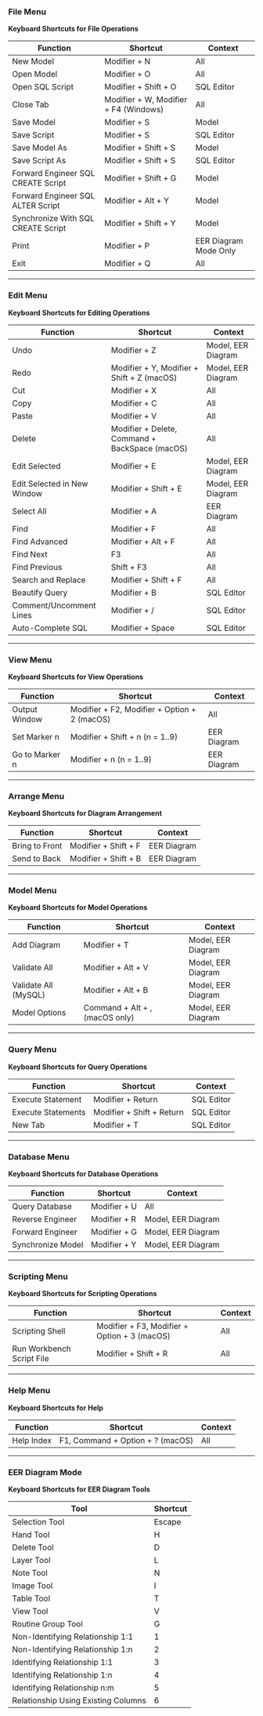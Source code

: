 ### File Menu  
**Keyboard Shortcuts for File Operations**  

| **Function**                               | **Shortcut**                                  | **Context**              |  
|--------------------------------------------|-----------------------------------------------|--------------------------|  
| New Model                                  | Modifier + N                                  | All                      |  
| Open Model                                 | Modifier + O                                  | All                      |  
| Open SQL Script                            | Modifier + Shift + O                          | SQL Editor               |  
| Close Tab                                  | Modifier + W, Modifier + F4 (Windows)         | All                      |  
| Save Model                                 | Modifier + S                                  | Model                    |  
| Save Script                                | Modifier + S                                  | SQL Editor               |  
| Save Model As                              | Modifier + Shift + S                          | Model                    |  
| Save Script As                             | Modifier + Shift + S                          | SQL Editor               |  
| Forward Engineer SQL CREATE Script         | Modifier + Shift + G                          | Model                    |  
| Forward Engineer SQL ALTER Script          | Modifier + Alt + Y                            | Model                    |  
| Synchronize With SQL CREATE Script         | Modifier + Shift + Y                          | Model                    |  
| Print                                      | Modifier + P                                  | EER Diagram Mode Only    |  
| Exit                                       | Modifier + Q                                  | All                      |  

---

### Edit Menu  
**Keyboard Shortcuts for Editing Operations**  

| **Function**                               | **Shortcut**                                  | **Context**              |  
|--------------------------------------------|-----------------------------------------------|--------------------------|  
| Undo                                       | Modifier + Z                                  | Model, EER Diagram       |  
| Redo                                       | Modifier + Y, Modifier + Shift + Z (macOS)    | Model, EER Diagram       |  
| Cut                                        | Modifier + X                                  | All                      |  
| Copy                                       | Modifier + C                                  | All                      |  
| Paste                                      | Modifier + V                                  | All                      |  
| Delete                                     | Modifier + Delete, Command + BackSpace (macOS)| All                      |  
| Edit Selected                              | Modifier + E                                  | Model, EER Diagram       |  
| Edit Selected in New Window                | Modifier + Shift + E                          | Model, EER Diagram       |  
| Select All                                 | Modifier + A                                  | EER Diagram              |  
| Find                                       | Modifier + F                                  | All                      |  
| Find Advanced                              | Modifier + Alt + F                            | All                      |  
| Find Next                                  | F3                                            | All                      |  
| Find Previous                              | Shift + F3                                    | All                      |  
| Search and Replace                         | Modifier + Shift + F                          | All                      |  
| Beautify Query                             | Modifier + B                                  | SQL Editor               |  
| Comment/Uncomment Lines                   | Modifier + /                                  | SQL Editor               |  
| Auto-Complete SQL                          | Modifier + Space                              | SQL Editor               |  

---

### View Menu  
**Keyboard Shortcuts for View Operations**  

| **Function**                               | **Shortcut**                                  | **Context**              |  
|--------------------------------------------|-----------------------------------------------|--------------------------|  
| Output Window                              | Modifier + F2, Modifier + Option + 2 (macOS)  | All                      |  
| Set Marker n                               | Modifier + Shift + n (n = 1..9)               | EER Diagram              |  
| Go to Marker n                             | Modifier + n (n = 1..9)                       | EER Diagram              |  

---

### Arrange Menu  
**Keyboard Shortcuts for Diagram Arrangement**  

| **Function**                               | **Shortcut**                                  | **Context**              |  
|--------------------------------------------|-----------------------------------------------|--------------------------|  
| Bring to Front                             | Modifier + Shift + F                          | EER Diagram              |  
| Send to Back                               | Modifier + Shift + B                          | EER Diagram              |  

---

### Model Menu  
**Keyboard Shortcuts for Model Operations**  

| **Function**                               | **Shortcut**                                  | **Context**              |  
|--------------------------------------------|-----------------------------------------------|--------------------------|  
| Add Diagram                                | Modifier + T                                  | Model, EER Diagram       |  
| Validate All                               | Modifier + Alt + V                            | Model, EER Diagram       |  
| Validate All (MySQL)                       | Modifier + Alt + B                            | Model, EER Diagram       |  
| Model Options                              | Command + Alt + , (macOS only)                | Model, EER Diagram       |  

---

### Query Menu  
**Keyboard Shortcuts for Query Operations**  

| **Function**                               | **Shortcut**                                  | **Context**              |  
|--------------------------------------------|-----------------------------------------------|--------------------------|  
| Execute Statement                          | Modifier + Return                             | SQL Editor               |  
| Execute Statements                         | Modifier + Shift + Return                     | SQL Editor               |  
| New Tab                                    | Modifier + T                                  | SQL Editor               |  

---

### Database Menu  
**Keyboard Shortcuts for Database Operations**  

| **Function**                               | **Shortcut**                                  | **Context**              |  
|--------------------------------------------|-----------------------------------------------|--------------------------|  
| Query Database                             | Modifier + U                                  | All                      |  
| Reverse Engineer                           | Modifier + R                                  | Model, EER Diagram       |  
| Forward Engineer                           | Modifier + G                                  | Model, EER Diagram       |  
| Synchronize Model                          | Modifier + Y                                  | Model, EER Diagram       |  

---

### Scripting Menu  
**Keyboard Shortcuts for Scripting Operations**  

| **Function**                               | **Shortcut**                                  | **Context**              |  
|--------------------------------------------|-----------------------------------------------|--------------------------|  
| Scripting Shell                            | Modifier + F3, Modifier + Option + 3 (macOS)  | All                      |  
| Run Workbench Script File                  | Modifier + Shift + R                          | All                      |  

---

### Help Menu  
**Keyboard Shortcuts for Help**  

| **Function**                               | **Shortcut**                                  | **Context**              |  
|--------------------------------------------|-----------------------------------------------|--------------------------|  
| Help Index                                 | F1, Command + Option + ? (macOS)              | All                      |  

---

### EER Diagram Mode  
**Keyboard Shortcuts for EER Diagram Tools**  

| **Tool**                                   | **Shortcut**                                  |  
|--------------------------------------------|-----------------------------------------------|  
| Selection Tool                             | Escape                                       |  
| Hand Tool                                  | H                                           |  
| Delete Tool                                | D                                           |  
| Layer Tool                                 | L                                           |  
| Note Tool                                  | N                                           |  
| Image Tool                                 | I                                           |  
| Table Tool                                 | T                                           |  
| View Tool                                  | V                                           |  
| Routine Group Tool                         | G                                           |  
| Non-Identifying Relationship 1:1           | 1                                           |  
| Non-Identifying Relationship 1:n           | 2                                           |  
| Identifying Relationship 1:1               | 3                                           |  
| Identifying Relationship 1:n               | 4                                           |  
| Identifying Relationship n:m               | 5                                           |  
| Relationship Using Existing Columns        | 6                                           |  
